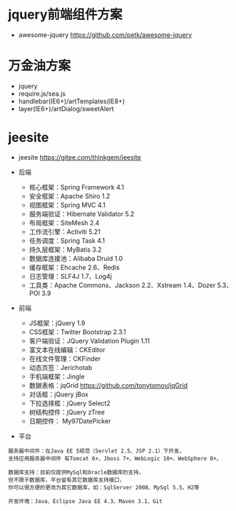# jquery前端组件方案

- awesome-jquery <https://github.com/petk/awesome-jquery>

# 万金油方案

- jquery
- require.js/sea.js
- handlebar(IE6+)/artTemplates(IE8+)
- layer(IE6+)/artDialog/sweetAlert

# jeesite

- jeesite  <https://gitee.com/thinkgem/jeesite>


- 后端
    - 核心框架：Spring Framework 4.1
    - 安全框架：Apache Shiro 1.2
    - 视图框架：Spring MVC 4.1
    - 服务端验证：Hibernate Validator 5.2
    - 布局框架：SiteMesh 2.4
    - 工作流引擎：Activiti 5.21
    - 任务调度：Spring Task 4.1
    - 持久层框架：MyBatis 3.2
    - 数据库连接池：Alibaba Druid 1.0
    - 缓存框架：Ehcache 2.6、Redis
    - 日志管理：SLF4J 1.7、Log4j
    - 工具类：Apache Commons、Jackson 2.2、Xstream 1.4、Dozer 5.3、POI 3.9

- 前端
    - JS框架：jQuery 1.9
    - CSS框架：Twitter Bootstrap 2.3.1
    - 客户端验证：JQuery Validation Plugin 1.11
    - 富文本在线编辑：CKEditor
    - 在线文件管理：CKFinder
    - 动态页签：Jerichotab
    - 手机端框架：Jingle
    - 数据表格：jqGrid https://github.com/tonytomov/jqGrid
    - 对话框：jQuery jBox
    - 下拉选择框：jQuery Select2
    - 树结构控件：jQuery zTree
    - 日期控件： My97DatePicker

- 平台

```
服务器中间件：在Java EE 5规范（Servlet 2.5、JSP 2.1）下开发，
支持应用服务器中间件 有Tomcat 6+、Jboss 7+、WebLogic 10+、WebSphere 8+。

数据库支持：目前仅提供MySql和Oracle数据库的支持，
但不限于数据库，平台留有其它数据库支持接口，
你可以很方便的更改为其它数据库，如：SqlServer 2008、MySql 5.5、H2等

开发环境：Java、Eclipse Java EE 4.3、Maven 3.1、Git
```
